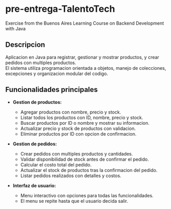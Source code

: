 # pre-entrega-TalentoTech
Exercise from the Buenos Aires Learning Course on Backend Development with Java

## Descripcion
Aplicacion en Java para registrar, gestionar y mostrar productos, y crear pedidos con multiples productos.  
El sistema utiliza programacion orientada a objetos, manejo de colecciones, excepciones y organizacion modular del codigo.

## Funcionalidades principales

- **Gestion de productos:**  
  - Agregar productos con nombre, precio y stock.  
  - Listar todos los productos con ID, nombre, precio y stock.  
  - Buscar productos por ID o nombre y mostrar su informacion.  
  - Actualizar precio y stock de productos con validacion.  
  - Eliminar productos por ID con opcion de confirmacion.

- **Gestion de pedidos:**  
  - Crear pedidos con multiples productos y cantidades.  
  - Validar disponibilidad de stock antes de confirmar el pedido.  
  - Calcular el costo total del pedido.  
  - Actualizar el stock de productos tras la confirmacion del pedido.  
  - Listar pedidos realizados con detalles y costos.

- **Interfaz de usuario:**  
  - Menu interactivo con opciones para todas las funcionalidades.  
  - El menu se repite hasta que el usuario decida salir.
